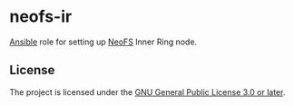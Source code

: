 neofs-ir
=========

[Ansible](ansible) role for setting up [NeoFS](neofs) Inner Ring node.

[ansible]: https://github.com/ansible/ansible/
[neofs]:https://fs.neo.org

License
-------

The project is licensed under the [GNU General Public License 3.0 or
later][GPL-3.0-or-later].

[GPL-3.0-or-later]: https://www.gnu.org/licenses/gpl-3.0
